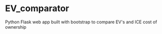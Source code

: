 # EV_comparator
Python Flask web app built with bootstrap to compare EV's and ICE cost of ownership
